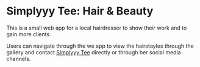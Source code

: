# Simplyyy Tee: Hair & Beauty

This is a small web app for a local hairdresser to show their work and to gain more clients.

Users can navigate through the we app to view the hairstayles through the gallery and contact [Simplyyy Tee](https://www.instagram.com/simplyyytee/) directly or through her social media channels.